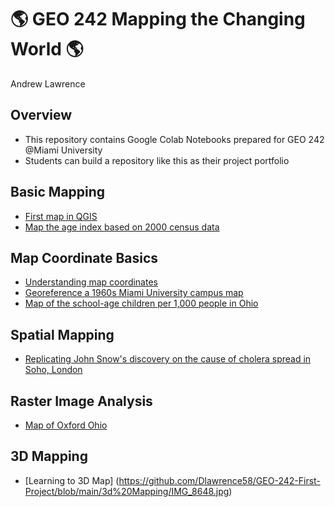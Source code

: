 # :earth_americas: GEO 242 Mapping the Changing World :earth_americas:

Andrew Lawrence

## Overview
- This repository contains Google Colab Notebooks prepared for GEO 242 @Miami University
- Students can build a repository like this as their project portfolio

## Basic Mapping

- [First map in QGIS](https://github.com/Dlawrence58/GEO-242-First-Project/blob/main/Basic-Mapping/age-index-mapping.ipynb)
- [Map the age index based on 2000 census data](https://github.com/Dlawrence58/GEO-242-First-Project/blob/main/Basic-Mapping/age-index-mapping.ipynb)

## Map Coordinate Basics

- [Understanding map coordinates](https://github.com/Dlawrence58/GEO-242-First-Project/blob/main/map-coordinate-basic/understanding-coordinates.ipynb)
- [Georeference a 1960s Miami University campus map](https://github.com/Dlawrence58/GEO-242-First-Project/blob/main/map-coordinate-basic/understanding-coordinates.ipynb)
- [Map of the school-age children per 1,000 people in Ohio](https://colab.research.google.com/drive/13uKLOozTKMMiwCCJ4zNrPhQcLMItSC2K#scrollTo=knQezaT0XILw)

## Spatial Mapping 
- [Replicating John Snow's discovery on the cause of cholera spread in Soho, London](https://github.com/Dlawrence58/GEO-242-First-Project/blob/main/spatial-analysis/Spatial%20analysis%20week_10_assignment_template.ipynb)

## Raster Image Analysis
- [Map of Oxford Ohio](https://github.com/Dlawrence58/GEO-242-First-Project/blob/main/Raster%20Image%20Analysis/Topography%20of%20Oxford%2C%20OH.png)

## 3D Mapping
- [Learning to 3D Map] (https://github.com/Dlawrence58/GEO-242-First-Project/blob/main/3d%20Mapping/IMG_8648.jpg)
